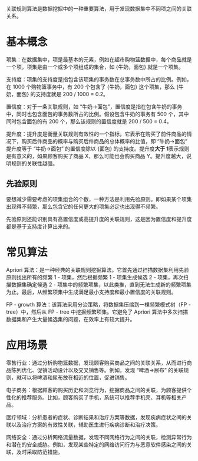 关联规则算法是数据挖掘中的一种重要算法，用于发现数据集中不同项之间的关联关系。
# 基本概念
项集：在数据集中，项是最基本的元素，例如在超市购物篮数据中，每个商品就是一个项。项集是由一个或多个项组成的集合，如 {牛奶，面包} 就是一个项集。

支持度：项集的支持度是指包含该项集的事务数在总事务数中所占的比例。例如，在 1000 个购物篮事务中，有 200 个包含了 {牛奶，面包} 这个项集，那么 {牛奶，面包} 的支持度就是 200 / 1000 = 0.2。

置信度：对于一条关联规则，如 “牛奶→面包”，置信度是指在包含牛奶的事务中，同时也包含面包的事务数所占的比例。假设包含牛奶的事务有 500 个，其中同时包含面包的有 200 个，那么该规则的置信度就是 200 / 500 = 0.4。

提升度：提升度是衡量关联规则有效性的一个指标，它表示在购买了前件商品的情况下，购买后件商品的概率与购买后件商品的总体概率的比值，即 “牛奶→面包” 提升度等于 “牛奶→面包” 的置信度除以 {面包} 的支持度。提升度**大于 1**表示规则是有意义的，如果顾客购买了商品 X，那么可能也会购买商品 Y。提升度越大，说明规则的关联性越强。

## 先验原则
要想减少需要考虑的项集组合的个数，一种方法是利用先验原则。即如果某个项集出现得不频繁，那么包含它的任何更大的项集必定也出现得不频繁。

先验原则还能识别具有高置信度或高提升度的关联规则，这是因为置信度和提升度都是基于支持度计算出来的。
# 常见算法
Apriori 算法：是一种经典的关联规则挖掘算法。它首先通过扫描数据集利用先验原则找出所有的频繁 1 - 项集，然后根据频繁 1 - 项集生成候选 2 - 项集，再次扫描数据集确定候选 2 - 项集中的频繁项集，以此类推，直到无法生成新的频繁项集为止。最后，从频繁项集中生成满足最小支持度和最小置信度的关联规则。

FP - growth 算法：该算法采用分治策略，将数据集压缩到一棵频繁模式树（FP - tree）中，然后从 FP - tree 中挖掘频繁项集。它避免了 Apriori 算法中多次扫描数据集和产生大量候选集的问题，在效率上有较大提升。
# 应用场景
零售行业：通过分析购物篮数据，发现顾客购买商品之间的关联关系，从而进行商品陈列优化、促销活动设计以及交叉销售等。例如，发现 “啤酒→尿布” 的关联规则，就可以将啤酒和尿布放在相近的位置，促进销售。

电子商务：根据顾客的购买历史和浏览行为，挖掘商品之间的关联，为顾客提供个性化的推荐服务。比如，顾客购买了手机，系统可以推荐手机壳、耳机等相关产品。

医疗领域：分析患者的症状、诊断结果和治疗方案等数据，发现疾病症状之间的关联以及治疗方案的有效性关联，辅助医生进行疾病诊断和治疗决策。

网络安全：通过分析网络流量数据，发现不同网络行为之间的关联，检测异常行为和潜在的安全威胁。例如，发现某些特定的网络访问行为与恶意软件感染之间的关联，及时采取防范措施。
